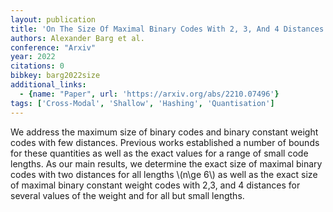 ```yaml
---
layout: publication
title: 'On The Size Of Maximal Binary Codes With 2, 3, And 4 Distances'
authors: Alexander Barg et al.
conference: "Arxiv"
year: 2022
citations: 0
bibkey: barg2022size
additional_links:
  - {name: "Paper", url: 'https://arxiv.org/abs/2210.07496'}
tags: ['Cross-Modal', 'Shallow', 'Hashing', 'Quantisation']
---
```

We address the maximum size of binary codes and binary constant weight codes
with few distances. Previous works established a number of bounds for these
quantities as well as the exact values for a range of small code lengths. As
our main results, we determine the exact size of maximal binary codes with two
distances for all lengths \\(n\ge 6\\) as well as the exact size of maximal binary
constant weight codes with 2,3, and 4 distances for several values of the
weight and for all but small lengths.
